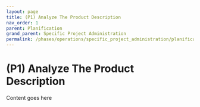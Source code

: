 ```yaml
---
layout: page
title: (P1) Analyze The Product Description
nav_order: 1
parent: Planification
grand_parent: Specific Project Administration
permalink: /phases/operations/specific_project_administration/planification/p1/
---
```


# (P1) Analyze The Product Description
Content goes here